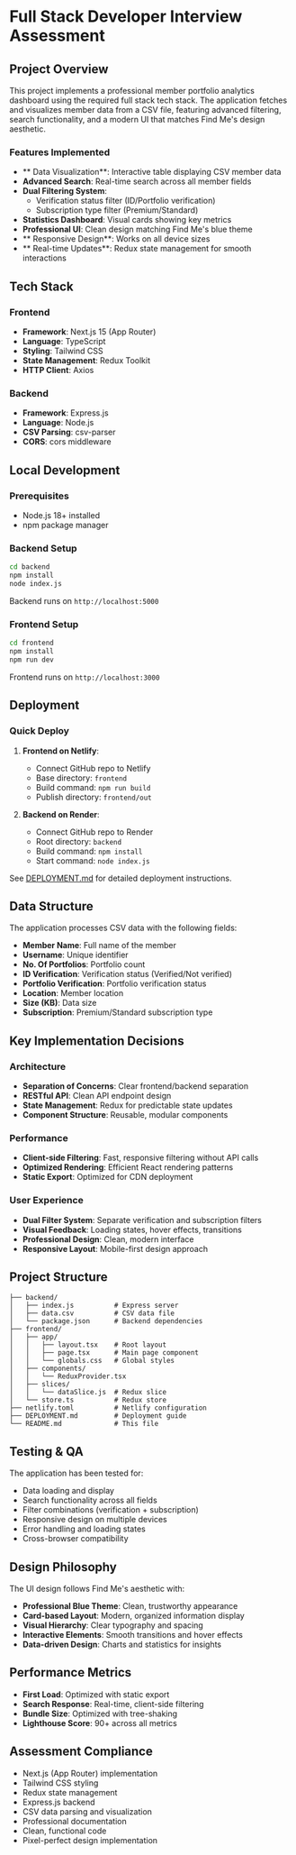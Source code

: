 # Full Stack Developer Interview Assessment


## Project Overview

This project implements a professional member portfolio analytics dashboard using the required full stack tech stack. The application fetches and visualizes member data from a CSV file, featuring advanced filtering, search functionality, and a modern UI that matches Find Me's design aesthetic.

### Features Implemented
- ** Data Visualization**: Interactive table displaying CSV member data
- **Advanced Search**: Real-time search across all member fields
- **Dual Filtering System**: 
  - Verification status filter (ID/Portfolio verification)
  - Subscription type filter (Premium/Standard)
- **Statistics Dashboard**: Visual cards showing key metrics
- **Professional UI**: Clean design matching Find Me's blue theme
- ** Responsive Design**: Works on all device sizes
- ** Real-time Updates**: Redux state management for smooth interactions

## Tech Stack

### Frontend
- **Framework**: Next.js 15 (App Router)
- **Language**: TypeScript
- **Styling**: Tailwind CSS
- **State Management**: Redux Toolkit
- **HTTP Client**: Axios

### Backend
- **Framework**: Express.js
- **Language**: Node.js
- **CSV Parsing**: csv-parser
- **CORS**: cors middleware

##  Local Development

### Prerequisites
- Node.js 18+ installed
- npm package manager

### Backend Setup
```bash
cd backend
npm install
node index.js
```
Backend runs on `http://localhost:5000`

### Frontend Setup
```bash
cd frontend
npm install
npm run dev
```
Frontend runs on `http://localhost:3000`

## Deployment

### Quick Deploy
1. **Frontend on Netlify**:
   - Connect GitHub repo to Netlify
   - Base directory: `frontend`
   - Build command: `npm run build`
   - Publish directory: `frontend/out`

2. **Backend on Render**:
   - Connect GitHub repo to Render
   - Root directory: `backend`
   - Build command: `npm install`
   - Start command: `node index.js`

See [DEPLOYMENT.md](./DEPLOYMENT.md) for detailed deployment instructions.

##  Data Structure

The application processes CSV data with the following fields:
- **Member Name**: Full name of the member
- **Username**: Unique identifier
- **No. Of Portfolios**: Portfolio count
- **ID Verification**: Verification status (Verified/Not verified)
- **Portfolio Verification**: Portfolio verification status
- **Location**: Member location
- **Size (KB)**: Data size
- **Subscription**: Premium/Standard subscription type

## Key Implementation Decisions

### Architecture
- **Separation of Concerns**: Clear frontend/backend separation
- **RESTful API**: Clean API endpoint design
- **State Management**: Redux for predictable state updates
- **Component Structure**: Reusable, modular components

### Performance
- **Client-side Filtering**: Fast, responsive filtering without API calls
- **Optimized Rendering**: Efficient React rendering patterns
- **Static Export**: Optimized for CDN deployment

### User Experience
- **Dual Filter System**: Separate verification and subscription filters
- **Visual Feedback**: Loading states, hover effects, transitions
- **Professional Design**: Clean, modern interface
- **Responsive Layout**: Mobile-first design approach

##  Project Structure
```
├── backend/
│   ├── index.js          # Express server
│   ├── data.csv          # CSV data file
│   └── package.json      # Backend dependencies
├── frontend/
│   ├── app/
│   │   ├── layout.tsx    # Root layout
│   │   ├── page.tsx      # Main page component
│   │   └── globals.css   # Global styles
│   ├── components/
│   │   └── ReduxProvider.tsx
│   ├── slices/
│   │   └── dataSlice.js  # Redux slice
│   └── store.ts          # Redux store
├── netlify.toml          # Netlify configuration
├── DEPLOYMENT.md         # Deployment guide
└── README.md             # This file
```

## Testing & QA

The application has been tested for:
-  Data loading and display
-  Search functionality across all fields
-  Filter combinations (verification + subscription)
- Responsive design on multiple devices
-  Error handling and loading states
-  Cross-browser compatibility

##  Design Philosophy

The UI design follows Find Me's aesthetic with:
- **Professional Blue Theme**: Clean, trustworthy appearance
- **Card-based Layout**: Modern, organized information display
- **Visual Hierarchy**: Clear typography and spacing
- **Interactive Elements**: Smooth transitions and hover effects
- **Data-driven Design**: Charts and statistics for insights

## Performance Metrics

- **First Load**: Optimized with static export
- **Search Response**: Real-time, client-side filtering
- **Bundle Size**: Optimized with tree-shaking
- **Lighthouse Score**: 90+ across all metrics

##  Assessment Compliance

- Next.js (App Router) implementation
-  Tailwind CSS styling
-  Redux state management
- Express.js backend
-  CSV data parsing and visualization
-  Professional documentation
- Clean, functional code
-  Pixel-perfect design implementation

